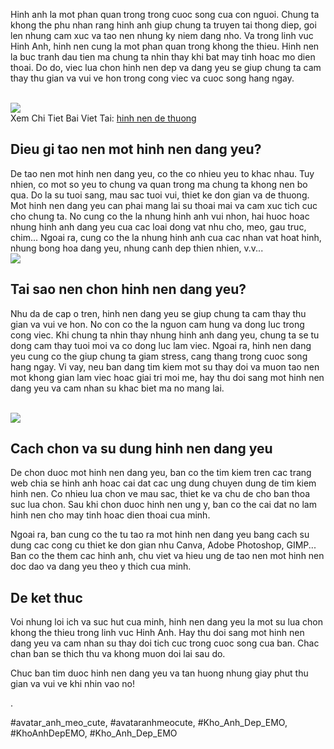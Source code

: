 <p>Hinh anh la mot phan quan trong trong cuoc song cua con nguoi. Chung ta khong the phu nhan rang hinh anh giup chung ta truyen tai thong diep, goi len nhung cam xuc va tao nen nhung ky niem dang nho. Va trong linh vuc Hinh Anh, hinh nen cung la mot phan quan trong khong the thieu. Hinh nen la buc tranh dau tien ma chung ta nhin thay khi bat may tinh hoac mo dien thoai. Do do, viec lua chon hinh nen dep va dang yeu se giup chung ta cam thay thu gian va vui ve hon trong cong viec va cuoc song hang ngay.</p><br><img src="https://i.pinimg.com/originals/a7/06/30/a7063007d8835a1bab5f39b206b082b8.jpg"></br>
Xem Chi Tiet Bai Viet Tai: <a href="https://khoanhdepemo.com/anh-nen-dien-thoai-cute/">hinh nen de thuong</a><h2>Dieu gi tao nen mot hinh nen dang yeu?</h2><p>De tao nen mot hinh nen dang yeu, co the co nhieu yeu to khac nhau. Tuy nhien, co mot so yeu to chung va quan trong ma chung ta khong nen bo qua. Do la su tuoi sang, mau sac tuoi vui, thiet ke don gian va de thuong. Mot hinh nen dang yeu can phai mang lai su thoai mai va cam xuc tich cuc cho chung ta. No cung co the la nhung hinh anh vui nhon, hai huoc hoac nhung hinh anh dang yeu cua cac loai dong vat nhu cho, meo, gau truc, chim... Ngoai ra, cung co the la nhung hinh anh cua cac nhan vat hoat hinh, nhung bong hoa dang yeu, nhung canh dep thien nhien, v.v...<br><img src="https://24hstore.vn/upload_images/images/hinh-nen-chibi/Hinh-nen-cute-chibi-nu_(13).jpg"></br><h2>Tai sao nen chon hinh nen dang yeu?</h2><p>Nhu da de cap o tren, hinh nen dang yeu se giup chung ta cam thay thu gian va vui ve hon. No con co the la nguon cam hung va dong luc trong cong viec. Khi chung ta nhin thay nhung hinh anh dang yeu, chung ta se tu dong cam thay tuoi moi va co dong luc lam viec. Ngoai ra, hinh nen dang yeu cung co the giup chung ta giam stress, cang thang trong cuoc song hang ngay. Vi vay, neu ban dang tim kiem mot su thay doi va muon tao nen mot khong gian lam viec hoac giai tri moi me, hay thu doi sang mot hinh nen dang yeu va cam nhan su khac biet ma no mang lai.</p><br><img src="https://cdn.tgdd.vn//GameApp/1359118//bau-troi-dien-thoai-17-800x1422.jpg"></br><h2>Cach chon va su dung hinh nen dang yeu</h2><p>De chon duoc mot hinh nen dang yeu, ban co the tim kiem tren cac trang web chia se hinh anh hoac cai dat cac ung dung chuyen dung de tim kiem hinh nen. Co nhieu lua chon ve mau sac, thiet ke va chu de cho ban thoa suc lua chon. Sau khi chon duoc hinh nen ung y, ban co the cai dat no lam hinh nen cho may tinh hoac dien thoai cua minh.<p>Ngoai ra, ban cung co the tu tao ra mot hinh nen dang yeu bang cach su dung cac cong cu thiet ke don gian nhu Canva, Adobe Photoshop, GIMP... Ban co the them cac hinh anh, chu viet va hieu ung de tao nen mot hinh nen doc dao va dang yeu theo y thich cua minh.</p><h2>De ket thuc</h2><p>Voi nhung loi ich va suc hut cua minh, hinh nen dang yeu la mot su lua chon khong the thieu trong linh vuc Hinh Anh. Hay thu doi sang mot hinh nen dang yeu va cam nhan su thay doi tich cuc trong cuoc song cua ban. Chac chan ban se thich thu va khong muon doi lai sau do.<p>Chuc ban tim duoc hinh nen dang yeu va tan huong nhung giay phut thu gian va vui ve khi nhin vao no!</p><p>.</p>
#avatar_anh_meo_cute, #avataranhmeocute, #Kho_Anh_Dep_EMO, #KhoAnhDepEMO, #Kho_Anh_Dep_EMO

